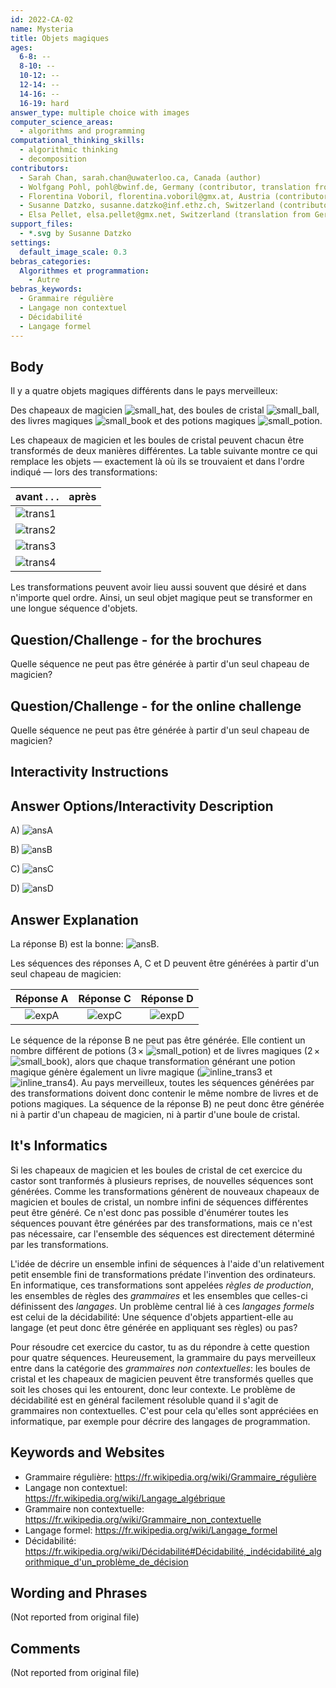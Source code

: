 ```yaml
---
id: 2022-CA-02
name: Mysteria
title: Objets magiques
ages:
  6-8: --
  8-10: --
  10-12: --
  12-14: --
  14-16: --
  16-19: hard
answer_type: multiple choice with images
computer_science_areas:
  - algorithms and programming
computational_thinking_skills:
  - algorithmic thinking
  - decomposition
contributors:
  - Sarah Chan, sarah.chan@uwaterloo.ca, Canada (author)
  - Wolfgang Pohl, pohl@bwinf.de, Germany (contributor, translation from English into German)
  - Florentina Voboril, florentina.voboril@gmx.at, Austria (contributor)
  - Susanne Datzko, susanne.datzko@inf.ethz.ch, Switzerland (contributor, graphics)
  - Elsa Pellet, elsa.pellet@gmx.net, Switzerland (translation from German into French)
support_files:
  - *.svg by Susanne Datzko
settings:
  default_image_scale: 0.3
bebras_categories:
  Algorithmes et programmation:
    - Autre
bebras_keywords:
  - Grammaire régulière
  - Langage non contextuel
  - Décidabilité
  - Langage formel
---
```


[small_hat]: graphics/2022-CA-02-taskbody_hat.svg "Petit chapeau (15px)"
[small_ball]: graphics/2022-CA-02-taskbody_cristalball.svg "Petite boule (15px)"
[small_book]: graphics/2022-CA-02-taskbody_book.svg "Petit livre (20px)"
[small_potion]: graphics/2022-CA-02-taskbody_potion.svg "Petite potion (9px)"
[inline_trans3]: graphics/2022-CA-02-transformation3.svg "Transformation 3 (80px)"
[inline_trans4]: graphics/2022-CA-02-transformation4.svg "Transformation 4 (100px)"
[hat]: graphics/2022-CA-02-taskbody_hat.svg "Grand chapeau"
[ball]: graphics/2022-CA-02-taskbody_cristalball.svg "Grande boule"
[book]: graphics/2022-CA-02-taskbody_book.svg "Grand livre"
[potion]: graphics/2022-CA-02-taskbody_potion.svg "Grande potion"
[trans1]: graphics/2022-CA-02-transformation1.svg "Transformation 1"
[trans2]: graphics/2022-CA-02-transformation2.svg "VTransformation 2"
[trans3]: graphics/2022-CA-02-transformation3.svg "Transformation 3"
[trans4]: graphics/2022-CA-02-transformation4.svg "Transformation 4"
[ansA]: graphics/2022-CA-02-answerA.svg "Réponse A"
[ansB]: graphics/2022-CA-02-answerB.svg "Réponse B"
[ansC]: graphics/2022-CA-02-answerC.svg "Réponse C"
[ansD]: graphics/2022-CA-02-answerD.svg "Réponse D"
[expA]: graphics/2022-CA-02-explanationA.svg "Explication A (33%)"
[expC]: graphics/2022-CA-02-explanationC.svg "Explication C (33%)"
[expD]: graphics/2022-CA-02-explanationD.svg "Explication D (33%)"

## Body

Il y a quatre objets magiques différents dans le pays merveilleux:

Des chapeaux de magicien ![small_hat], des boules de cristal ![small_ball], des livres magiques ![small_book] et des potions magiques ![small_potion].

Les chapeaux de magicien et les boules de cristal peuvent chacun être transformés de deux manières différentes. La table suivante montre ce qui remplace les objets — exactement là où ils se trouvaient et dans l'ordre indiqué — lors des transformations:


avant . . . | après
:-------- | :-------
![trans1] ||
![trans2] ||
![trans3] ||
![trans4] ||

Les transformations peuvent avoir lieu aussi souvent que désiré et dans n'importe quel ordre. Ainsi, un seul objet magique peut se transformer en une longue séquence d'objets.

## Question/Challenge - for the brochures

Quelle séquence ne peut pas être générée à partir d'un seul chapeau de magicien?

## Question/Challenge - for the online challenge

Quelle séquence ne peut pas être générée à partir d'un seul chapeau de magicien?

## Interactivity Instructions

<!-- empty -->

## Answer Options/Interactivity Description

A) ![ansA]

B) ![ansB]

C) ![ansC]

D) ![ansD]

## Answer Explanation

La réponse B) est la bonne: ![ansB].

Les séquences des réponses A, C et D peuvent être générées à partir d'un seul chapeau de magicien:

| Réponse A | Réponse C | Réponse D |
| :-------: | :-------: | :-------: |
|  ![expA]  |  ![expC]  |  ![expD]  |

Le séquence de la réponse B ne peut pas être générée. Elle contient un nombre différent de potions ($3\,\times$ ![small_potion]) et de livres magiques ($2\,\times$ ![small_book]), alors que chaque transformation générant une potion magique génère également un livre magique (![inline_trans3] et ![inline_trans4]). Au pays merveilleux, toutes les séquences générées par des transformations doivent donc contenir le même nombre de livres et de potions magiques. La séquence de la réponse B) ne peut donc être générée ni à partir d'un chapeau de magicien, ni à partir d'une boule de cristal.

## It's Informatics

Si les chapeaux de magicien et les boules de cristal de cet exercice du castor sont tranformés à plusieurs reprises, de nouvelles séquences sont générées. Comme les transformations génèrent de nouveaux chapeaux de magicien et boules de cristal, un nombre infini de séquences différentes peut être généré. Ce n'est donc pas possible d'énumérer toutes les séquences pouvant être générées par des transformations, mais ce n'est pas nécessaire, car l'ensemble des séquences est directement déterminé par les transformations.

L'idée de décrire un ensemble infini de séquences à l'aide d'un relativement petit ensemble fini de transformations prédate l'invention des ordinateurs. En informatique, ces transformations sont appelées _règles de production_, les ensembles de règles des _grammaires_ et les ensembles que celles-ci définissent des _langages_. Un problème central lié à ces _langages formels_ est celui de la décidabilité: Une séquence d'objets appartient-elle au langage (et peut donc être générée en appliquant ses règles) ou pas? 

Pour résoudre cet exercice du castor, tu as du répondre à cette question pour quatre séquences. Heureusement, la grammaire du pays merveilleux entre dans la catégorie des _grammaires non contextuelles_: les boules de cristal et les chapeaux de magicien peuvent être transformés quelles que soit les choses qui les entourent, donc leur contexte. Le problème de décidabilité est en général facilement résoluble quand il s'agit de grammaires non contextuelles. C'est pour cela qu'elles sont appréciées en informatique, par exemple pour décrire des langages de programmation.

## Keywords and Websites
 
 - Grammaire régulière: https://fr.wikipedia.org/wiki/Grammaire_régulière
 - Langage non contextuel: https://fr.wikipedia.org/wiki/Langage_algébrique
 - Grammaire non contextuelle: https://fr.wikipedia.org/wiki/Grammaire_non_contextuelle
 - Langage formel: https://fr.wikipedia.org/wiki/Langage_formel
 - Décidabilité: https://fr.wikipedia.org/wiki/Décidabilité#Décidabilité,_indécidabilité_algorithmique_d'un_problème_de_décision


## Wording and Phrases

(Not reported from original file)


## Comments

(Not reported from original file)
